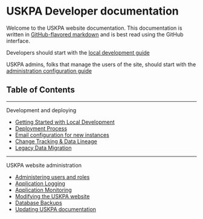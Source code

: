 # USKPA Developer documentation

Welcome to the USKPA website documentation. This documentation is written in
[GitHub-flavored markdown][gh-md] and is best read using the GitHub interface.

Developers should start with the [local development guide](local-development.md)

USKPA admins, folks that manage the users of the site, should start with the [administration configuration guide](administration.md)

## Table of Contents

___
Development and deploying
- [Getting Started with Local Development](local-development.md)
- [Deployment Process](deploy.md)
- [Email configuration for new instances](email.md)
- [Change Tracking & Data Lineage](history.md)
- [Legacy Data Migration](data-migration.md)
---
USKPA website administration
- [Administering users and roles](administration.md)
- [Application Logging](logging.md)
- [Application Monitoring](monitoring.md)
- [Modifying the USKPA website](change-workflow.md)
- [Database Backups](backups.md)
- [Updating USKPA documentation](updating-uskpa-docs.md)


[gh-md]: https://guides.github.com/features/mastering-markdown/#GitHub-flavored-markdown
